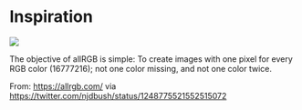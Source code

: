 # Inspiration

![](https://db-feed.s3.amazonaws.com/legacy/Screenshot_from_2020_04_10_20_56_20-1586566725370.png)

The objective of allRGB is simple: To create images with one pixel for every RGB color (16777216); not one color missing, and not one color twice.

From: https://allrgb.com/ via https://twitter.com/njdbush/status/1248775521552515072